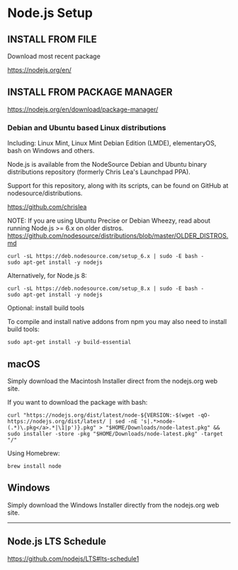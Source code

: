 
# Node.js Setup


## INSTALL FROM FILE

Download most recent package

https://nodejs.org/en/ 


## INSTALL FROM PACKAGE MANAGER

https://nodejs.org/en/download/package-manager/


### Debian and Ubuntu based Linux distributions

Including: Linux Mint, Linux Mint Debian Edition (LMDE), elementaryOS, bash on Windows and others.

Node.js is available from the NodeSource Debian and Ubuntu binary distributions repository (formerly Chris Lea's Launchpad PPA). 

Support for this repository, along with its scripts, can be found on GitHub at nodesource/distributions.

https://github.com/chrislea


NOTE: If you are using Ubuntu Precise or Debian Wheezy, read about running Node.js >= 6.x on older distros.
https://github.com/nodesource/distributions/blob/master/OLDER_DISTROS.md


```
curl -sL https://deb.nodesource.com/setup_6.x | sudo -E bash -
sudo apt-get install -y nodejs
```


Alternatively, for Node.js 8:

```
curl -sL https://deb.nodesource.com/setup_8.x | sudo -E bash -
sudo apt-get install -y nodejs
```


Optional: install build tools

To compile and install native addons from npm you may also need to install build tools:

```
sudo apt-get install -y build-essential
```


## macOS

Simply download the Macintosh Installer direct from the nodejs.org web site.

If you want to download the package with bash:

```
curl "https://nodejs.org/dist/latest/node-${VERSION:-$(wget -qO- https://nodejs.org/dist/latest/ | sed -nE 's|.*>node-(.*)\.pkg</a>.*|\1|p')}.pkg" > "$HOME/Downloads/node-latest.pkg" && sudo installer -store -pkg "$HOME/Downloads/node-latest.pkg" -target "/"
```

Using Homebrew:

```
brew install node
```


## Windows

Simply download the Windows Installer directly from the nodejs.org web site.



--- 

## Node.js LTS Schedule
https://github.com/nodejs/LTS#lts-schedule1


